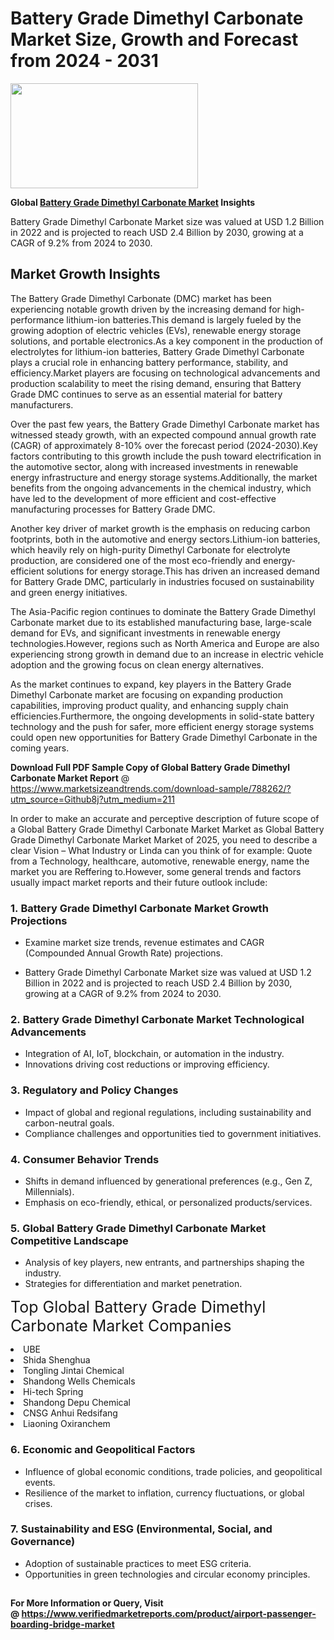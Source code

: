 <H1>Battery Grade Dimethyl Carbonate Market Size, Growth and Forecast from 2024 - 2031</H1><img class="aligncenter size-medium wp-image-584254" src="https://thirdeyenews.in/wp-content/uploads/2024/09/Global-Market-Research-300x168.jpeg" alt="" width="300" height="168" /><p><strong>Global&nbsp;<a href="https://www.marketsizeandtrends.com/download-sample/788262/?utm_source=Github8j?utm_medium=211">Battery Grade Dimethyl Carbonate Market</a> Insights</strong></p><p>Battery Grade Dimethyl Carbonate Market size was valued at USD 1.2 Billion in 2022 and is projected to reach USD 2.4 Billion by 2030, growing at a CAGR of 9.2% from 2024 to 2030.</p><p><h2>Market Growth Insights</h2> <p>The Battery Grade Dimethyl Carbonate (DMC) market has been experiencing notable growth driven by the increasing demand for high-performance lithium-ion batteries.This demand is largely fueled by the growing adoption of electric vehicles (EVs), renewable energy storage solutions, and portable electronics.As a key component in the production of electrolytes for lithium-ion batteries, Battery Grade Dimethyl Carbonate plays a crucial role in enhancing battery performance, stability, and efficiency.Market players are focusing on technological advancements and production scalability to meet the rising demand, ensuring that Battery Grade DMC continues to serve as an essential material for battery manufacturers.</p> <p>Over the past few years, the Battery Grade Dimethyl Carbonate market has witnessed steady growth, with an expected compound annual growth rate (CAGR) of approximately 8-10% over the forecast period (2024-2030).Key factors contributing to this growth include the push toward electrification in the automotive sector, along with increased investments in renewable energy infrastructure and energy storage systems.Additionally, the market benefits from the ongoing advancements in the chemical industry, which have led to the development of more efficient and cost-effective manufacturing processes for Battery Grade DMC.</p> <p>Another key driver of market growth is the emphasis on reducing carbon footprints, both in the automotive and energy sectors.Lithium-ion batteries, which heavily rely on high-purity Dimethyl Carbonate for electrolyte production, are considered one of the most eco-friendly and energy-efficient solutions for energy storage.This has driven an increased demand for Battery Grade DMC, particularly in industries focused on sustainability and green energy initiatives.</p> <p>The Asia-Pacific region continues to dominate the Battery Grade Dimethyl Carbonate market due to its established manufacturing base, large-scale demand for EVs, and significant investments in renewable energy technologies.However, regions such as North America and Europe are also experiencing strong growth in demand due to an increase in electric vehicle adoption and the growing focus on clean energy alternatives.</p> <p>As the market continues to expand, key players in the Battery Grade Dimethyl Carbonate market are focusing on expanding production capabilities, improving product quality, and enhancing supply chain efficiencies.Furthermore, the ongoing developments in solid-state battery technology and the push for safer, more efficient energy storage systems could open new opportunities for Battery Grade Dimethyl Carbonate in the coming years.</p> <p><span class=""><strong>Download Full PDF Sample Copy of Global Battery Grade Dimethyl Carbonate Market Report</strong> @ <a href="https://www.marketsizeandtrends.com/download-sample/788262/?utm_source=Github8j?utm_medium=211" target="_blank">https://www.marketsizeandtrends.com/download-sample/788262/?utm_source=Github8j?utm_medium=211</a></span></p><p>In order to make an accurate and perceptive description of future scope of a Global&nbsp;Battery Grade Dimethyl Carbonate Market Market as Global&nbsp;Battery Grade Dimethyl Carbonate Market Market of 2025, you need to describe a clear Vision &ndash; What Industry or Linda can you think of for example: Quote from a Technology, healthcare, automotive, renewable energy, name the market you are Reffering to.However, some general trends and factors usually impact market reports and their future outlook include:</p><h3>1.&nbsp;<strong>Battery Grade Dimethyl Carbonate Market Growth Projections</strong></h3><ul><li>Examine market size trends, revenue estimates and CAGR (Compounded Annual Growth Rate) projections.</li><li><p>Battery Grade Dimethyl Carbonate Market size was valued at USD 1.2 Billion in 2022 and is projected to reach USD 2.4 Billion by 2030, growing at a CAGR of 9.2% from 2024 to 2030.</p></li></ul><h3>2.&nbsp;<strong>Battery Grade Dimethyl Carbonate Market Technological Advancements</strong></h3><ul><li>Integration of AI, IoT, blockchain, or automation in the industry.</li><li>Innovations driving cost reductions or improving efficiency.</li></ul><h3>3.&nbsp;<strong>Regulatory and Policy Changes</strong></h3><ul><li>Impact of global and regional regulations, including sustainability and carbon-neutral goals.</li><li>Compliance challenges and opportunities tied to government initiatives.</li></ul><h3>4.&nbsp;<strong>Consumer Behavior Trends</strong></h3><ul><li>Shifts in demand influenced by generational preferences (e.g., Gen Z, Millennials).</li><li>Emphasis on eco-friendly, ethical, or personalized products/services.</li></ul><h3>5.&nbsp;<strong>Global Battery Grade Dimethyl Carbonate Market Competitive Landscape</strong></h3><ul><li>Analysis of key players, new entrants, and partnerships shaping the industry.</li><li>Strategies for differentiation and market penetration.</li></ul><p data-pm-slice="1 1 []"><span style="color: inherit; font-family: inherit; font-size: 25px;">Top Global Battery Grade Dimethyl Carbonate Market Companies</span></p><div class="" data-test-id=""><p><li>UBE</li><li> Shida Shenghua</li><li> Tongling Jintai Chemical</li><li> Shandong Wells Chemicals</li><li> Hi-tech Spring</li><li> Shandong Depu Chemical</li><li> CNSG Anhui Redsifang</li><li> Liaoning Oxiranchem</li></p></div><h3>6.&nbsp;<strong>Economic and Geopolitical Factors</strong></h3><ul><li>Influence of global economic conditions, trade policies, and geopolitical events.</li><li>Resilience of the market to inflation, currency fluctuations, or global crises.</li></ul><h3>7.&nbsp;<strong>Sustainability and ESG (Environmental, Social, and Governance)</strong></h3><ul><li>Adoption of sustainable practices to meet ESG criteria.</li><li>Opportunities in green technologies and circular economy principles.</li></ul><h2><strong style="font-size: 14px;">For More Information or Query, Visit @&nbsp;</strong><a style="background-color: #ffffff; font-size: 14px;" href="https://www.marketsizeandtrends.com/report/battery-grade-dimethyl-carbonate-market/" target="_blank">https://www.verifiedmarketreports.com/product/airport-passenger-boarding-bridge-market</a></h2>